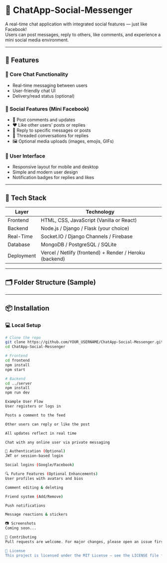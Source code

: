 # 💬 ChatApp-Social-Messenger

A real-time chat application with integrated social features — just like Facebook!  
Users can post messages, reply to others, like comments, and experience a mini social media environment.

---

## 🚀 Features

### 🔹 Core Chat Functionality
- Real-time messaging between users
- User-friendly chat UI
- Delivery/read status (optional)

### 🔹 Social Features (Mini Facebook)
- 📝 Post comments and updates
- ❤️ Like other users' posts or replies
- 💬 Reply to specific messages or posts
- 🧵 Threaded conversations for replies
- 🖼️ Optional media uploads (images, emojis, GIFs)

### 🔹 User Interface
- Responsive layout for mobile and desktop
- Simple and modern user design
- Notification badges for replies and likes

---

## 🧱 Tech Stack

| Layer         | Technology               |
|---------------|---------------------------|
| Frontend      | HTML, CSS, JavaScript (Vanilla or React) |
| Backend       | Node.js / Django / Flask (your choice)   |
| Real-Time     | Socket.IO / Django Channels / Firebase   |
| Database      | MongoDB / PostgreSQL / SQLite            |
| Deployment    | Vercel / Netlify (frontend) + Render / Heroku (backend)

---

## 🗂️ Folder Structure (Sample)


---

## 📦 Installation

### 💻 Local Setup

```bash
# Clone the repo
git clone https://github.com/YOUR_USERNAME/ChatApp-Social-Messenger.git
cd ChatApp-Social-Messenger

# Frontend
cd frontend
npm install
npm start

# Backend
cd ../server
npm install
npm run dev

Example User Flow
User registers or logs in

Posts a comment to the feed

Other users can reply or like the post

All updates reflect in real time

Chat with any online user via private messaging

🔐 Authentication (Optional)
JWT or session-based login

Social logins (Google/Facebook)

🔍 Future Features (Optional Enhancements)
User profiles with avatars and bios

Comment editing & deleting

Friend system (Add/Remove)

Push notifications

Message reactions & stickers

📷 Screenshots
Coming soon...

🤝 Contributing
Pull requests are welcome. For major changes, please open an issue first to discuss what you'd like to change.

📜 License
This project is licensed under the MIT License — see the LICENSE file for details.